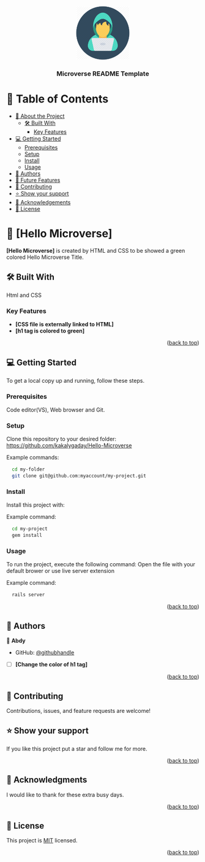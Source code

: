 <a name="readme-top"></a>

<div align="center">
  <img src="images/coder.png" alt="logo" width="140"  height="auto" />
  <br/>

  <h3><b>Microverse README Template</b></h3>

</div>


# 📗 Table of Contents

- [📖 About the Project](#about-project)
  - [🛠 Built With](#built-with)
    - [Key Features](#key-features)
- [💻 Getting Started](#getting-started)
  - [Prerequisites](#prerequisites)
  - [Setup](#setup)
  - [Install](#install)
  - [Usage](#usage)
- [👥 Authors](#authors)
- [🔭 Future Features](#future-features)
- [🤝 Contributing](#contributing)
- [⭐️ Show your support](#support)
- [🙏 Acknowledgements](#acknowledgements)
- [📝 License](#license)


# 📖 [Hello Microverse] <a name="about-project"></a>

**[Hello Microverse]** is created by HTML and CSS to be showed a green colored Hello Microverse Title.


## 🛠 Built With <a name="built-with"></a>
Html and CSS



### Key Features <a name="key-features"></a>

- **[CSS file is externally linked to HTML]**
- **[h1 tag is colored to green]**


<p align="right">(<a href="#readme-top">back to top</a>)</p>


## 💻 Getting Started <a name="getting-started"></a>


To get a local copy up and running, follow these steps.

### Prerequisites

Code editor(VS), Web browser and Git.


### Setup

Clone this repository to your desired folder: https://github.com/kakalygaday/Hello-Microverse

Example commands:

```sh
  cd my-folder
  git clone git@github.com:myaccount/my-project.git
```

### Install

Install this project with:

Example command:

```sh
  cd my-project
  gem install
```

### Usage

To run the project, execute the following command: 
Open the file with your default brower or use live server extension

Example command:

```sh
  rails server
```


<p align="right">(<a href="#readme-top">back to top</a>)</p>


## 👥 Authors <a name="authors"></a>

👤 **Abdy**

- GitHub: [@githubhandle](https://github.com/kakalygaday)


- [ ] **[Change the color of h1 tag]**

<p align="right">(<a href="#readme-top">back to top</a>)</p>


## 🤝 Contributing <a name="contributing"></a>

Contributions, issues, and feature requests are welcome!


## ⭐️ Show your support <a name="support"></a>

If you like this project put a star and follow me for more.

<p align="right">(<a href="#readme-top">back to top</a>)</p>


## 🙏 Acknowledgments <a name="acknowledgements"></a>

I would like to thank for these extra busy days.

<p align="right">(<a href="#readme-top">back to top</a>)</p>


## 📝 License <a name="license"></a>

This project is [MIT](./MIT.md) licensed.

<p align="right">(<a href="#readme-top">back to top</a>)</p>
